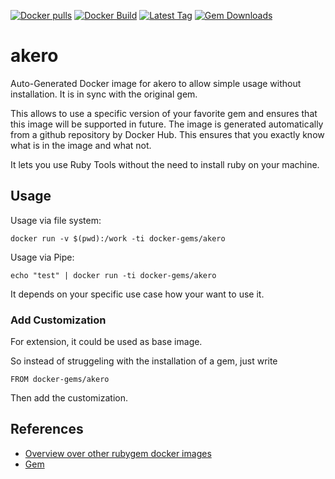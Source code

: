 [![Docker pulls](https://img.shields.io/docker/pulls/rubygem/akero.svg)](https://hub.docker.com/r/rubygem/akero/)
[![Docker Build](https://img.shields.io/docker/automated/rubygem/akero.svg)](https://hub.docker.com/r/rubygem/akero/)
[![Latest Tag](https://img.shields.io/github/tag/docker-rubygem/akero.svg)](https://hub.docker.com/r/rubygem/akero/)
[![Gem Downloads](https://img.shields.io/gem/dt/akero.svg)](https://rubygems.org/gems/akero/)
# akero

Auto-Generated Docker image for akero to allow simple usage without installation.
It is in sync with the original gem.

This allows to use a specific version of your favorite gem and ensures that this image will be supported in future.
The image is generated automatically from a github repository by Docker Hub.
This ensures that you exactly know what is in the image and what not.

It lets you use Ruby Tools without the need to install ruby on your machine.

## Usage

Usage via file system:

`docker run -v $(pwd):/work -ti docker-gems/akero`

Usage via Pipe:

`echo "test" | docker run -ti docker-gems/akero`

It depends on your specific use case how your want to use it.

### Add Customization

For extension, it could be used as base image.

So instead of struggeling with the installation of a gem, just write

`FROM docker-gems/akero`

Then add the customization.

## References

 - [Overview over other rubygem docker images](https://github.com/thinkbot/docker-rubygem)
 - [Gem](https://rubygems.org/gems/akero/)
